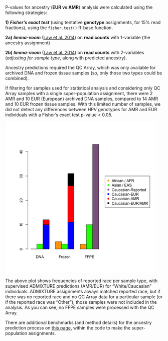 P-values for ancestry (**EUR vs AMR**) analysis were calculated using the following strategies:

**1)** ***Fisher’s exact test*** (using tentative **genotype** assignments, for 15% read fractions), using the `fisher.test()` R-base function.

**2a)** ***limma-voom*** ([Law et al. 2014](https://genomebiology.biomedcentral.com/articles/10.1186/gb-2014-15-2-r29)) on **read counts** with 1-variable (the ancestry assignment) 

**2b)** ***limma-voom*** ([Law et al. 2014](https://genomebiology.biomedcentral.com/articles/10.1186/gb-2014-15-2-r29)) on **read counts** with 2-variables (*adjusting for sample type*, along with predicted ancestry).

Ancestry predictions required the QC Array, which was only available for archived DNA and frozen tissue samples (so, only those two types could be combined).

If filtering for samples used for statistical analysis and considering only QC Array samples with a single super-population assignment, there were 2 AMR and 10 EUR (European) archived DNA samples, compared to 14 AMR and 10 EUR frozen tissue samples.  With this limited number of samples, we did not detect any differences between HPV genotypes for AMR and EUR individuals with a Fisher’s exact test p-value < 0.05.

![Predicted Ancestry by Sample Type](predicted_ancestry_by_sample_type.png "Predicted Ancestry by Sample Type")

The above plot shows frequencies of reported race per sample type, with supervised ADMIXTURE predictions (AMR/EUR) for “White/Caucasian” individuals. ADMIXTURE assignments always matched reported race, but if there was no reported race and no QC Array data for a particular sample (or if the reported race was “Other”), those samples were not included in the analysis.  As you can see, no FFPE samples were processed with the QC Array.

There are additional benchmarks (and method details) for the ancestry prediction process on [this page](https://github.com/cwarden45/QCarray_SuperPop/tree/master/1000_Genomes_Benchmarks), within the code to make the super-population assignments.
